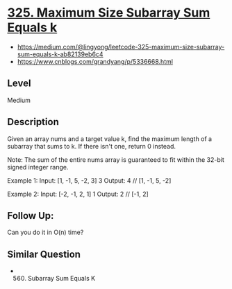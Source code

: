 # [325. Maximum Size Subarray Sum Equals k](https://leetcode.ca/all/325.html)
- https://medium.com/@lingyong/leetcode-325-maximum-size-subarray-sum-equals-k-ab82139eb6c4
- https://www.cnblogs.com/grandyang/p/5336668.html

## Level
Medium

## Description
Given an array nums and a target value k, find the maximum length of a subarray that sums to k. If there isn't one, return 0 instead.

Note:
The sum of the entire nums array is guaranteed to fit within the 32-bit signed integer range.

Example 1:
Input: [1, -1, 5, -2, 3] 3
Output: 4 // [1, -1, 5, -2]

Example 2:
Input: [-2, -1, 2, 1] 1
Output: 2 // [-1, 2]

## Follow Up:
Can you do it in O(n) time?

## Similar Question
- 560. Subarray Sum Equals K